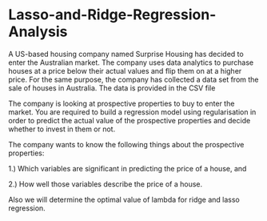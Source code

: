 # Lasso-and-Ridge-Regression-Analysis
A US-based housing company named Surprise Housing has decided to enter the Australian market. The company uses data analytics to purchase houses at a price below their actual values and flip them on at a higher price. For the same purpose, the company has collected a data set from the sale of houses in Australia. The data is provided in the CSV file

The company is looking at prospective properties to buy to enter the market. You are required to build a regression model using regularisation in order to predict the actual value of the prospective properties and decide whether to invest in them or not.

 

The company wants to know the following things about the prospective properties:

1.) Which variables are significant in predicting the price of a house, and

2.) How well those variables describe the price of a house.

 

Also we will determine the optimal value of lambda for ridge and lasso regression.
